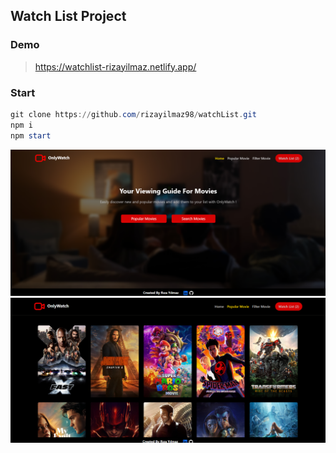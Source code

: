 ## Watch List Project

### Demo
> https://watchlist-rizayilmaz.netlify.app/
### Start 
```powershell
git clone https://github.com/rizayilmaz98/watchList.git
npm i 
npm start
```
![](./src/assets/img1.png)
![](./src/assets/img2.png)
